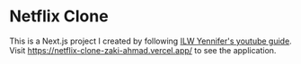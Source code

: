 # Netflix Clone

This is a Next.js project I created by following [ILW Yennifer's youtube guide](https://youtu.be/cwqNAkwhKqw).
Visit https://netflix-clone-zaki-ahmad.vercel.app/ to see the application.
